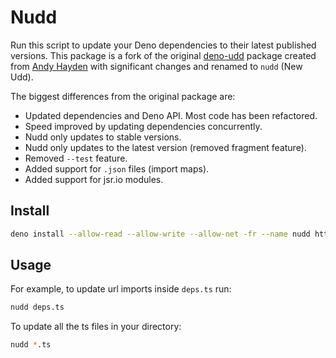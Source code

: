 # Nudd

Run this script to update your Deno dependencies to their latest published
versions. This package is a fork of the original
[deno-udd](https://github.com/hayd/deno-udd) package created from
[Andy Hayden](https://github.com/hayd) with significant changes and renamed to
`nudd` (New Udd).

The biggest differences from the original package are:

- Updated dependencies and Deno API. Most code has been refactored.
- Speed improved by updating dependencies concurrently.
- Nudd only updates to stable versions.
- Nudd only updates to the latest version (removed fragment feature).
- Removed `--test` feature.
- Added support for `.json` files (import maps).
- Added support for jsr.io modules.

## Install

```sh
deno install --allow-read --allow-write --allow-net -fr --name nudd https://deno.land/x/nudd/cli.ts
```

## Usage

For example, to update url imports inside `deps.ts` run:

```sh
nudd deps.ts
```

To update all the ts files in your directory:

```sh
nudd *.ts
```
